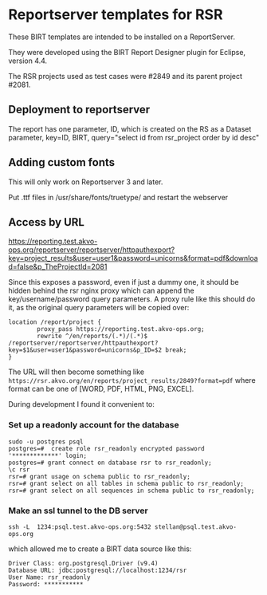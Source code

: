 # Reportserver templates for RSR

These BIRT templates are intended to be installed on a ReportServer.

They were developed using the BIRT Report Designer plugin for Eclipse, version 4.4.

The RSR projects used as test cases were #2849 and its parent project #2081.


## Deployment to reportserver
The report has one parameter, ID, which is created on the RS as a Dataset parameter, key=ID, BIRT, query="select id from rsr_project order by id desc"

## Adding custom fonts
This will only work on Reportserver 3 and later.

Put .ttf files in /usr/share/fonts/truetype/ and restart the webserver

## Access by URL

https://reporting.test.akvo-ops.org/reportserver/reportserver/httpauthexport?key=project_results&user=user1&password=unicorns&format=pdf&download=false&p_TheProjectId=2081

Since this exposes a password, even if just a dummy one, it should be hidden behind the rsr nginx proxy which can append the key/username/password query parameters. A proxy rule like this should do it, as the original query parameters will be copied over:
```
location /report/project {
        proxy_pass https://reporting.test.akvo-ops.org;
        rewrite ^/en/reports/(.*)/(.*)$ /reportserver/reportserver/httpauthexport?key=$1&user=user1&password=unicorns&p_ID=$2 break;
}
```
The URL will then become something like
``` https://rsr.akvo.org/en/reports/project_results/2849?format=pdf ```
where format can be one of [WORD, PDF, HTML, PNG, EXCEL].


During development I found it convenient to:

### Set up a readonly account for the database
```
sudo -u postgres psql
postgres=#  create role rsr_readonly encrypted password '*************' login;
postgres=# grant connect on database rsr to rsr_readonly;
\c rsr
rsr=# grant usage on schema public to rsr_readonly;
rsr=# grant select on all tables in schema public to rsr_readonly;
rsr=# grant select on all sequences in schema public to rsr_readonly;
```


### Make an ssl tunnel to the DB server

```
ssh -L  1234:psql.test.akvo-ops.org:5432 stellan@psql.test.akvo-ops.org
```
which allowed me to create a BIRT data source like this:
```
Driver Class: org.postgresql.Driver (v9.4)
Database URL: jdbc:postgresql://localhost:1234/rsr
User Name: rsr_readonly
Password: ***********
```






